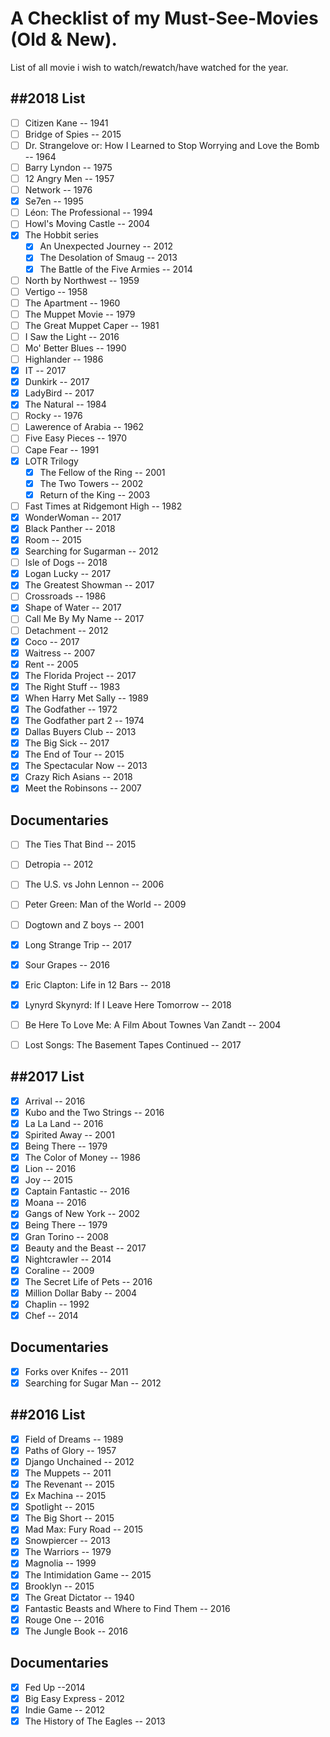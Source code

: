 # A Checklist of my Must-See-Movies (Old & New).

List of all movie i wish to watch/rewatch/have watched for the year.

##2018 List
---
- [ ] Citizen Kane -- 1941
- [ ] Bridge of Spies -- 2015
- [ ] Dr. Strangelove or: How I Learned to Stop Worrying and Love the Bomb -- 1964
- [ ] Barry Lyndon -- 1975
- [ ] 12 Angry Men -- 1957
- [ ] Network -- 1976
- [x] Se7en -- 1995
- [ ] Léon: The Professional -- 1994
- [ ] Howl's Moving Castle -- 2004
- [x] The Hobbit series
	- [x] An Unexpected Journey -- 2012
	- [x] The Desolation of Smaug -- 2013
	- [x] The Battle of the Five Armies -- 2014
- [ ] North by Northwest -- 1959
- [ ] Vertigo -- 1958
- [ ] The Apartment -- 1960
- [ ] The Muppet Movie -- 1979
- [ ] The Great Muppet Caper -- 1981
- [ ] I Saw the Light -- 2016
- [ ] Mo' Better Blues -- 1990
- [ ] Highlander -- 1986
- [x] IT -- 2017
- [x] Dunkirk -- 2017
- [x] LadyBird -- 2017
- [x] The Natural -- 1984
- [ ] Rocky -- 1976
- [ ] Lawerence of Arabia -- 1962
- [ ] Five Easy Pieces -- 1970
- [ ] Cape Fear -- 1991
- [x] LOTR Trilogy
	- [x] The Fellow of the Ring -- 2001
	- [x] The Two Towers -- 2002
	- [x] Return of the King -- 2003
- [ ] Fast Times at Ridgemont High -- 1982
- [x] WonderWoman -- 2017
- [x] Black Panther -- 2018
- [x] Room -- 2015
- [x] Searching for Sugarman -- 2012
- [ ] Isle of Dogs -- 2018
- [x] Logan Lucky -- 2017
- [x] The Greatest Showman -- 2017
- [ ] Crossroads -- 1986
- [x] Shape of Water -- 2017
- [ ] Call Me By My Name -- 2017
- [ ] Detachment -- 2012
- [x] Coco -- 2017
- [x] Waitress -- 2007
- [x] Rent -- 2005
- [x] The Florida Project -- 2017
- [x] The Right Stuff -- 1983
- [x] When Harry Met Sally -- 1989
- [x] The Godfather -- 1972
- [x] The Godfather part 2 -- 1974
- [x] Dallas Buyers Club -- 2013
- [x] The Big Sick -- 2017
- [x] The End of Tour -- 2015
- [x] The Spectacular Now -- 2013
- [x] Crazy Rich Asians -- 2018
- [x] Meet the Robinsons -- 2007

Documentaries
---
- [ ] The Ties That Bind -- 2015
- [ ] Detropia -- 2012
- [ ] The U.S. vs John Lennon -- 2006
- [ ] Peter Green: Man of the World -- 2009
- [ ] Dogtown and Z boys -- 2001
- [x] Long Strange Trip -- 2017
- [x] Sour Grapes -- 2016
- [x] Eric Clapton: Life in 12 Bars -- 2018
- [x] Lynyrd Skynyrd: If I Leave Here Tomorrow -- 2018
- [ ] Be Here To Love Me: A Film About Townes Van Zandt -- 2004
- [ ] Lost Songs: The Basement Tapes Continued -- 2017




##2017 List
---
- [x] Arrival -- 2016
- [x] Kubo and the Two Strings -- 2016
- [x] La La Land -- 2016
- [x] Spirited Away -- 2001
- [x] Being There -- 1979
- [x] The Color of Money -- 1986
- [x] Lion -- 2016
- [x] Joy -- 2015
- [x] Captain Fantastic -- 2016
- [x] Moana -- 2016
- [x] Gangs of New York -- 2002
- [x] Being There -- 1979
- [x] Gran Torino -- 2008
- [x] Beauty and the Beast -- 2017
- [x] Nightcrawler -- 2014
- [x] Coraline -- 2009
- [x] The Secret Life of Pets -- 2016
- [x] Million Dollar Baby -- 2004
- [x] Chaplin -- 1992
- [x] Chef -- 2014

Documentaries
---
- [x] Forks over Knifes -- 2011
- [x] Searching for Sugar Man -- 2012

##2016 List
---
- [x] Field of Dreams -- 1989
- [x] Paths of Glory -- 1957
- [x] Django Unchained -- 2012
- [x] The Muppets -- 2011
- [x] The Revenant -- 2015
- [x] Ex Machina -- 2015
- [x] Spotlight -- 2015
- [x] The Big Short -- 2015
- [x] Mad Max: Fury Road -- 2015
- [x] Snowpiercer -- 2013
- [x] The Warriors -- 1979
- [x] Magnolia -- 1999
- [x] The Intimidation Game -- 2015
- [x] Brooklyn -- 2015
- [x] The Great Dictator -- 1940
- [x] Fantastic Beasts and Where to Find Them -- 2016
- [x] Rouge One -- 2016
- [x] The Jungle Book -- 2016

Documentaries
---
- [x] Fed Up --2014
- [x] Big Easy Express - 2012
- [x] Indie Game -- 2012
- [x] The History of The Eagles -- 2013
